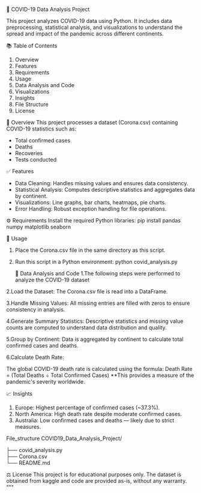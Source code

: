 🦠 COVID-19 Data Analysis Project

This project analyzes COVID-19 data using Python. It includes data preprocessing, statistical analysis, and visualizations
to understand the spread and impact of the pandemic across different continents.

📚 Table of Contents
1. Overview
2. Features
3. Requirements
4. Usage
5. Data Analysis and Code
6. Visualizations
7. Insights
8. File Structure
9. License

📝 Overview
This project processes a dataset (Corona.csv) containing COVID-19 statistics such as:
- Total confirmed cases
- Deaths
- Recoveries
- Tests conducted

✅ Features
- Data Cleaning: Handles missing values and ensures data consistency.
- Statistical Analysis: Computes descriptive statistics and aggregates data by continent.
- Visualizations: Line graphs, bar charts, heatmaps, pie charts.
- Error Handling: Robust exception handling for file operations.

⚙️ Requirements
Install the required Python libraries:
    pip install pandas numpy matplotlib seaborn

🚀 Usage
1. Place the Corona.csv file in the same directory as this script.
2. Run this script in a Python environment:
    python covid_analysis.py
   
    
    🧮 Data Analysis and Code
1.The following steps were performed to analyze the COVID-19 dataset

2.Load the Dataset: The Corona.csv file is read into a DataFrame.

3.Handle Missing Values: All missing entries are filled with zeros to ensure consistency in analysis.

4.Generate Summary Statistics: Descriptive statistics and missing value counts are computed to understand data distribution and quality.

5.Group by Continent: Data is aggregated by continent to calculate total confirmed cases and deaths.

6.Calculate Death Rate:

The global COVID-19 death rate is calculated using the formula:
Death Rate = (Total Deaths ÷ Total Confirmed Cases)
**This provides a measure of the pandemic's severity worldwide.


📈 Insights
1. Europe: Highest percentage of confirmed cases (~37.3%).
2. North America: High death rate despite moderate confirmed cases.
3. Australia: Low confirmed cases and deaths — likely due to strict measures.

File_structure 
COVID19_Data_Analysis_Project/

├── covid_analysis.py   
├── Corona.csv          
└── README.md           


⚖️ License
This project is for educational purposes only. The dataset is obtained from kaggle and code are provided as-is, without any warranty.
"""
